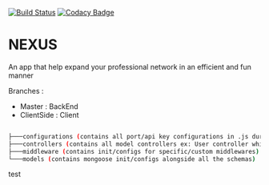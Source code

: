 [![Build Status](https://travis-ci.com/kimoantiqe/Nexus.svg?branch=master)](https://travis-ci.com/kimoantiqe/Nexus)
[![Codacy Badge](https://api.codacy.com/project/badge/Grade/9e090f0a5cf14a5baf72145d284aa1e1)](https://www.codacy.com/app/Nexus/Nexus?utm_source=github.com&amp;utm_medium=referral&amp;utm_content=kimoantiqe/Nexus&amp;utm_campaign=Badge_Grade)
# NEXUS 
An app that help expand your professional network in an efficient and fun manner

Branches : 
- Master : BackEnd
- ClientSide : Client
``` bash

├───configurations (contains all port/api key configurations in .js during dev & .env during production) 
├───controllers (contains all model controllers ex: User controller which controlls all of the users CRUD operations and so on)
├───middleware (contains init/configs for specific/custom middlewares)  
└───models (contains mongoose init/configs alongside all the schemas)

```
test
